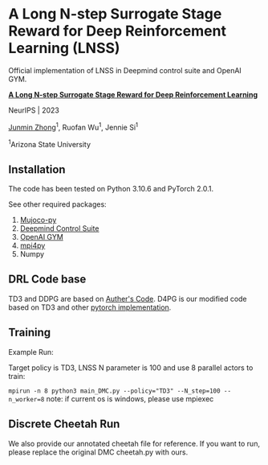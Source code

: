 # A Long N-step Surrogate Stage Reward for Deep Reinforcement Learning (LNSS)
Official implementation of LNSS in Deepmind control suite and OpenAI GYM.


**[A Long N-step Surrogate Stage Reward for Deep Reinforcement Learning](https://nips.cc/virtual/2023/poster/72325)**

NeurIPS | 2023

[Junmin Zhong](https://scholar.google.com/citations?user=uVv_eWQAAAAJ&hl=en&oi=ao)<sup>1</sup>, Ruofan Wu<sup>1</sup>, Jennie Si<sup>1</sup>

<sup>1</sup>Arizona State University

## Installation

The code has been tested on Python 3.10.6 and PyTorch 2.0.1. 

See other required packages:
  1. [Mujoco-py](https://github.com/openai/mujoco-py)
  2. [Deepmind Control Suite](https://github.com/google-deepmind/dm_control)
  3. [OpenAI GYM](https://github.com/openai/gym)
  4. [mpi4py](https://pypi.org/project/mpi4py/)
  5. Numpy

## DRL Code base

TD3 and DDPG are based on [Auther's Code](https://github.com/sfujim/TD3). D4PG is our modified code based on TD3 and other [pytorch implementation](https://github.com/schatty/d4pg-pytorch).

## Training

Example Run:

Target policy is TD3, LNSS N parameter is 100 and use 8 parallel actors to train:

```mpirun -n 8 python3 main_DMC.py --policy="TD3" --N_step=100 --n_worker=8```
note: if current os is windows, please use mpiexec

## Discrete Cheetah Run

We also provide our annotated cheetah file for reference. If you want to run, please replace the original DMC cheetah.py with ours.
